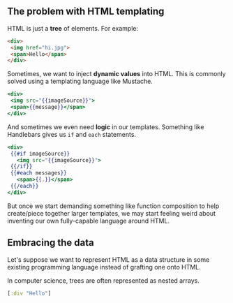 ## The problem with HTML templating

HTML is just a __tree__ of elements. For example:

```html
<div>
 <img href="hi.jpg">
 <span>Hello</span>
</div>
```

Sometimes, we want to inject __dynamic values__ into HTML.  This is commonly solved using a templating language like Mustache.

```mustache
<div>
 <img src="{{imageSource}}">
 <span>{{message}}</span>
</div>
```

And sometimes we even need __logic__ in our templates.  Something like Handlebars gives us `if` and `each` statements.

```handlebars
<div>
 {{#if imageSource}}
   <img src="{{imageSource}}">
 {{/if}}
 {{#each messages}}
   <span>{{.}}</span>
 {{/each}}
</div>
```

But once we start demanding something like function composition to help create/piece together larger templates, we may start feeling weird about inventing our own fully-capable language around HTML.

## Embracing the data

Let's suppose we want to represent HTML as a data structure in some existing programming language instead of grafting one onto HTML.

In computer science, trees are often represented as nested arrays.

```clojure
[:div "Hello"]
```